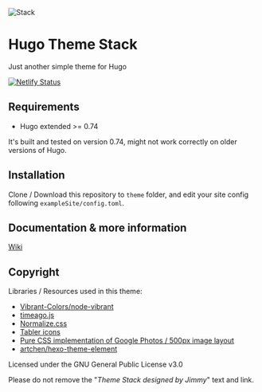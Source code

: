 ![Stack](https://i.imgur.com/qj9onpz.jpg)
# Hugo Theme Stack
Just another simple theme for Hugo

[![Netlify Status](https://api.netlify.com/api/v1/badges/a2d2807a-a905-4bcb-97da-8da8d847da3d/deploy-status)](https://app.netlify.com/sites/hugo-theme-stack/deploys)

## Requirements

- Hugo extended >= 0.74

It's built and tested on version 0.74, might not work correctly on older versions of Hugo.

## Installation

Clone / Download this repository to `theme` folder, and edit your site config following `exampleSite/config.toml`.

## Documentation & more information

[Wiki](https://github.com/CaiJimmy/hugo-theme-stack/wiki/)

## Copyright

Libraries / Resources used in this theme:

  - [Vibrant-Colors/node-vibrant](https://github.com/Vibrant-Colors/node-vibrant)
  - [timeago.js](https://timeago.org/)
  - [Normalize.css](https://necolas.github.io/normalize.css/)
  - [Tabler icons](https://tablericons.com/)
  - [Pure CSS implementation of Google Photos / 500px image layout](https://github.com/xieranmaya/blog/issues/6)
  - [artchen/hexo-theme-element](https://github.com/artchen/hexo-theme-element)

Licensed under the GNU General Public License v3.0

Please do not remove the "*Theme Stack designed by Jimmy*" text and link.
